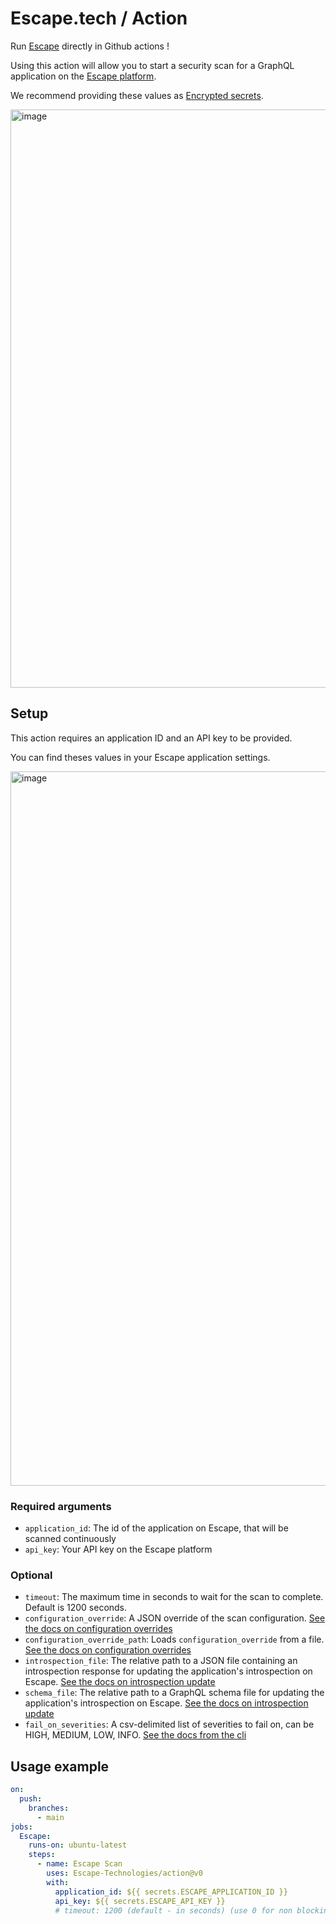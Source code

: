 # Escape.tech / Action

Run [Escape](https://escape.tech) directly in Github actions !

Using this action will allow you to start a security scan for a GraphQL application on the [Escape platform](https://app.escape.tech).

We recommend providing these values as [Encrypted secrets](https://docs.github.com/en/actions/security-guides/encrypted-secrets).

<img width="925" alt="image" src="https://user-images.githubusercontent.com/29194680/190671671-282f35dd-5e03-4ebe-9202-46ad590cde5d.png">

## Setup

This action requires an application ID and an API key to be provided.

You can find theses values in your Escape application settings.

<img width="1143" alt="image" src="https://user-images.githubusercontent.com/29194680/197798467-f09b46b0-9651-4d04-bf34-4d26ce268187.png">

### Required arguments

- `application_id`: The id of the application on Escape, that will be scanned continuously
- `api_key`: Your API key on the Escape platform

### Optional

- `timeout`: The maximum time in seconds to wait for the scan to complete. Default is 1200 seconds.
- `configuration_override`: A JSON override of the scan configuration. [See the docs on configuration overrides](https://escape.tech/docs/ci-cd/techniques/configuration-override)
- `configuration_override_path`: Loads `configuration_override` from a file. [See the docs on configuration overrides](https://escape.tech/docs/ci-cd/techniques/configuration-override)
- `introspection_file`: The relative path to a JSON file containing an introspection response for updating the application's introspection on Escape. [See the docs on introspection update](https://docs.escape.tech/ci-cd/introspection-update)
- `schema_file`: The relative path to a GraphQL schema file for updating the application's introspection on Escape. [See the docs on introspection update](https://docs.escape.tech/ci-cd/introspection-update)
- `fail_on_severities`: A csv-delimited list of severities to fail on, can be HIGH, MEDIUM, LOW, INFO. [See the docs from the cli](https://www.npmjs.com/package/@escape.tech/action)

## Usage example

```yaml
on:
  push:
    branches:
      - main
jobs:
  Escape:
    runs-on: ubuntu-latest
    steps:
      - name: Escape Scan
        uses: Escape-Technologies/action@v0
        with:
          application_id: ${{ secrets.ESCAPE_APPLICATION_ID }}
          api_key: ${{ secrets.ESCAPE_API_KEY }}
          # timeout: 1200 (default - in seconds) (use 0 for non blocking pipelines)
```
